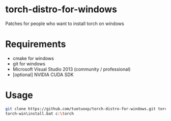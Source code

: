 # torch-distro-for-windows
Patches for people who want to install torch on windows


Requirements
============

* cmake for windows
* git for windows
* Microsoft Visual Studio 2013 (community / professional)
* [optional] NVIDIA CUDA SDK

Usage
=====

``` sh
git clone https://github.com/tuotuoxp/torch-distro-for-windows.git torch-win
torch-win\install.bat c:\torch
```
